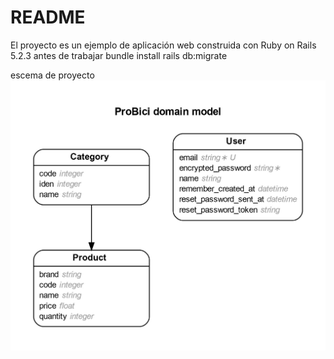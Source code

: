 # README

El proyecto es un ejemplo de aplicación web construida con Ruby on Rails 5.2.3
antes de trabajar bundle install
                  rails db:migrate

  escema de proyecto ![Screenshot](0001.jpg)                
